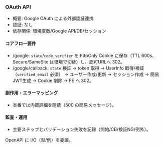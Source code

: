 ### OAuth API

- 概要: Google OAuth による外部認証連携
- 認証: なし
- 依存関係: 環境変数/Google API/DB/セッション

#### コアフロー要件
- /google: `state`/`code_verifier` を httpOnly Cookie に保存（TTL 600s、Secure/SameSite は環境で切替）し、認可URLへ 302。
- /google/callback: `state` 検証 → token 取得 → UserInfo 取得/検証（`verified_email` 必須） → ユーザー作成/更新 → セッション作成 → 簡易JWT生成 → Cookie 削除 → FE へ 302。

#### 副作用・エラーマッピング
- 本番では内部詳細を隠蔽（500 の簡易メッセージ）。

#### 監査・運用
- 主要ステップとバリデーション失敗を記録（開始/CB/検証NG/例外）。

OpenAPI に I/O（型/例）を委譲。



